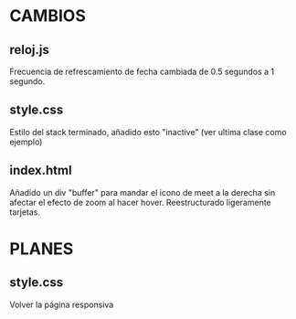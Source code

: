 # CAMBIOS

## reloj.js

Frecuencia de refrescamiento de fecha cambiada de 0.5 segundos a 1 segundo.

## style.css

Estilo del stack terminado, añadido esto "inactive" (ver ultima clase como ejemplo)

## index.html

Añadido un div "buffer" para mandar el icono de meet a la derecha sin afectar el efecto de zoom al hacer hover.
Reestructurado ligeramente tarjetas.

# PLANES

## style.css

Volver la página responsiva
